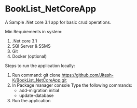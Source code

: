 # BookList_NetCoreApp

A Sample .Net core 3.1 app for basic crud operations.

Min Requirements in system:
1. .Net core 3.1
2. SQl Server & SSMS
3. Git
4. Docker (optional)

Steps to run the application locally:
1. Run command: git clone https://github.com/Jitesh-K/BookList_NetCoreApp.git 
2. In Package manager console Type the following commands:
   * add-migration initial
   * update-database
3. Run the application
